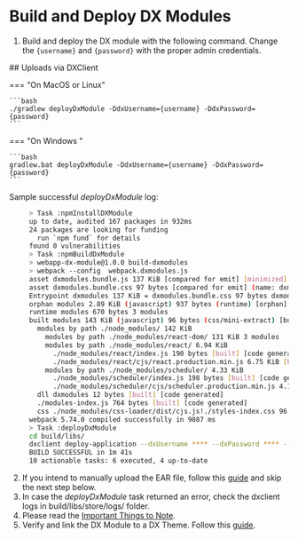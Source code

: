 # Build and Deploy DX Modules

1. Build and deploy the DX module with the following command. Change the `{username}` and `{password}` with the proper admin credentials.

## Uploads via DXClient

=== "On MacOS or Linux"

    ```bash
    ./gradlew deployDxModule -DdxUsername={username} -DdxPassword={password}
    ```

=== "On Windows "

    ```bash
    gradlew.bat deployDxModule -DdxUsername={username} -DdxPassword={password}
    ```

   Sample successful _deployDxModule_ log:

   ```bash
        > Task :npmInstallDXModule
        up to date, audited 167 packages in 932ms
        24 packages are looking for funding
          run `npm fund` for details
        found 0 vulnerabilities
        > Task :npmBuildDxModule
        > webapp-dx-module@1.0.0 build-dxmodules
        > webpack --config  webpack.dxmodules.js
        asset dxmodules.bundle.js 137 KiB [compared for emit] [minimized] (name: dxmodules) 1 related asset
        asset dxmodules.bundle.css 97 bytes [compared for emit] (name: dxmodules)
        Entrypoint dxmodules 137 KiB = dxmodules.bundle.css 97 bytes dxmodules.bundle.js 137 KiB
        orphan modules 2.89 KiB (javascript) 937 bytes (runtime) [orphan] 8 modules
        runtime modules 670 bytes 3 modules
        built modules 143 KiB (javascript) 96 bytes (css/mini-extract) [built]
          modules by path ./node_modules/ 142 KiB
            modules by path ./node_modules/react-dom/ 131 KiB 3 modules
            modules by path ./node_modules/react/ 6.94 KiB
              ./node_modules/react/index.js 190 bytes [built] [code generated]
              ./node_modules/react/cjs/react.production.min.js 6.75 KiB [built] [code generated]
            modules by path ./node_modules/scheduler/ 4.33 KiB
              ./node_modules/scheduler/index.js 198 bytes [built] [code generated]
              ./node_modules/scheduler/cjs/scheduler.production.min.js 4.14 KiB [built] [code generated]
          dll dxmodules 12 bytes [built] [code generated]
          ./modules-index.js 764 bytes [built] [code generated]
          css ./node_modules/css-loader/dist/cjs.js!./styles-index.css 96 bytes [built] [code generated]
        webpack 5.74.0 compiled successfully in 9087 ms
        > Task :deployDxModule
        cd build/libs/
        dxclient deploy-application --dxUsername **** --dxPassword **** --dxConnectUsername **** --dxConnectPassword **** --applicationFile Reactv18r2.ear --applicationName Reactv18r2 --dxProtocol https --hostname localhost --dxPort 10041 --dxProfileName wp_profile
        BUILD SUCCESSFUL in 1m 41s
        10 actionable tasks: 6 executed, 4 up-to-date
   ```

2. If you intend to manually upload the EAR file, follow this [guide](manual_ear_upload.md) and skip the next step below.
3. In case the _deployDxModule_ task returned an error, check the dxclient logs in build/libs/store/logs/ folder.
4. Please read the [Important Things to Note](../post-deployment/important_things_to_note.md).
5. Verify and link the DX Module to a DX Theme. Follow this [guide](../post-deployment/verify_link_module_to_theme.md).
